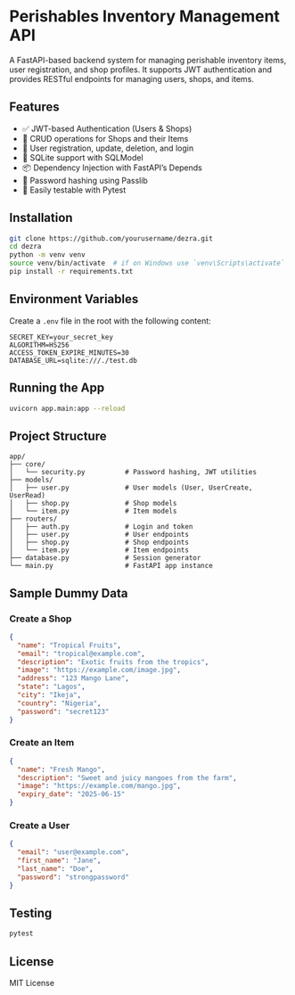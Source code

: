 
# Perishables Inventory Management API

A FastAPI-based backend system for managing perishable inventory items, user registration, and shop profiles. It supports JWT authentication and provides RESTful endpoints for managing users, shops, and items.

## Features

- ✅ JWT-based Authentication (Users & Shops)
- 🛒 CRUD operations for Shops and their Items
- 👥 User registration, update, deletion, and login
- 🧾 SQLite support with SQLModel
- 📦 Dependency Injection with FastAPI’s Depends
- 🔐 Password hashing using Passlib
- 🧪 Easily testable with Pytest

## Installation

```bash
git clone https://github.com/yourusername/dezra.git
cd dezra
python -m venv venv
source venv/bin/activate  # if on Windows use `venv\Scripts\activate`
pip install -r requirements.txt
```

## Environment Variables

Create a `.env` file in the root with the following content:

```
SECRET_KEY=your_secret_key
ALGORITHM=HS256
ACCESS_TOKEN_EXPIRE_MINUTES=30
DATABASE_URL=sqlite:///./test.db
```

## Running the App

```bash
uvicorn app.main:app --reload
```

## Project Structure

```
app/
├── core/
│   └── security.py          # Password hashing, JWT utilities
├── models/
│   ├── user.py              # User models (User, UserCreate, UserRead)
│   ├── shop.py              # Shop models
│   └── item.py              # Item models
├── routers/
│   ├── auth.py              # Login and token
│   ├── user.py              # User endpoints
│   ├── shop.py              # Shop endpoints
│   └── item.py              # Item endpoints
├── database.py              # Session generator
└── main.py                  # FastAPI app instance
```

## Sample Dummy Data

### Create a Shop

```json
{
  "name": "Tropical Fruits",
  "email": "tropical@example.com",
  "description": "Exotic fruits from the tropics",
  "image": "https://example.com/image.jpg",
  "address": "123 Mango Lane",
  "state": "Lagos",
  "city": "Ikeja",
  "country": "Nigeria",
  "password": "secret123"
}
```

### Create an Item

```json
{
  "name": "Fresh Mango",
  "description": "Sweet and juicy mangoes from the farm",
  "image": "https://example.com/mango.jpg",
  "expiry_date": "2025-06-15"
}
```

### Create a User

```json
{
  "email": "user@example.com",
  "first_name": "Jane",
  "last_name": "Doe",
  "password": "strongpassword"
}
```

## Testing

```bash
pytest
```

## License

MIT License
